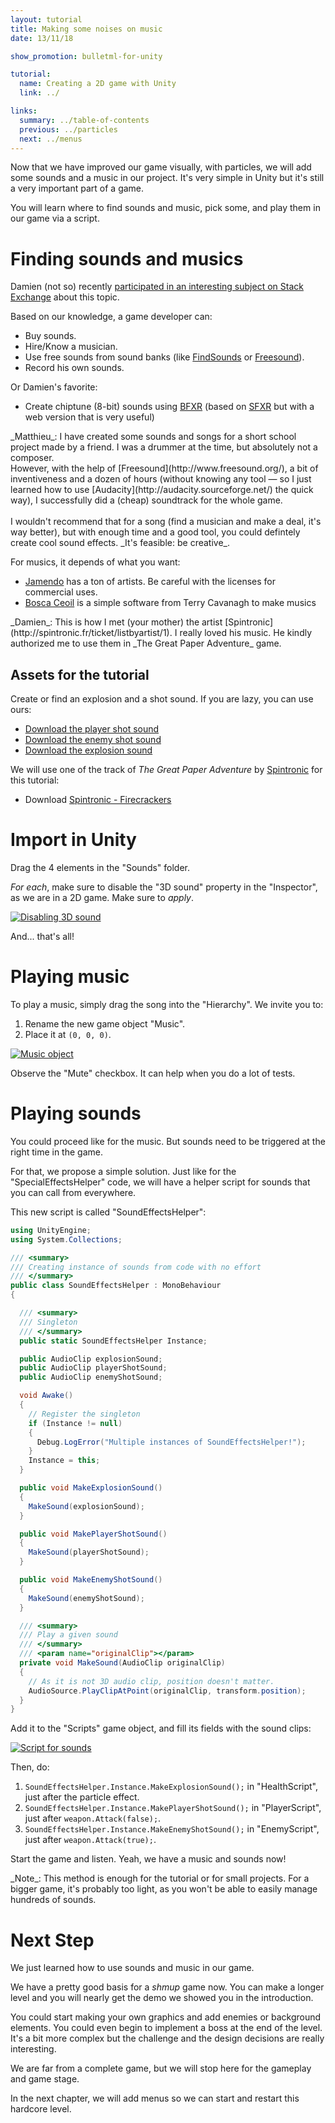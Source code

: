 ```yaml
---
layout: tutorial
title: Making some noises on music
date: 13/11/18

show_promotion: bulletml-for-unity

tutorial:
  name: Creating a 2D game with Unity
  link: ../

links:
  summary: ../table-of-contents
  previous: ../particles
  next: ../menus
---
```


Now that we have improved our game visually, with particles, we will add some sounds and a music in our project. It's very simple in Unity but it's still a very important part of a game.

You will learn where to find sounds and music, pick some, and play them in our game via a script.

# Finding sounds and musics

Damien (not so) recently [participated in an interesting subject on Stack Exchange](http://gamedev.stackexchange.com/questions/22525/how-does-a-one-man-developer-do-its-games-sounds) about this topic.

Based on our knowledge, a game developer can:

- Buy sounds.
- Hire/Know a musician.
- Use free sounds from sound banks (like [FindSounds](http://www.findsounds.com/) or [Freesound](http://www.freesound.org/)).
- Record his own sounds.

Or Damien's favorite:

- Create chiptune (8-bit) sounds using [BFXR](http://www.bfxr.net/) (based on [SFXR](http://drpetter.se/project_sfxr.html) but with a web version that is very useful)

<md-info>
_Matthieu_: I have created some sounds and songs for a short school project made by a friend. I was a drummer at the time, but absolutely not a composer. <br />However, with the help of [Freesound](http://www.freesound.org/), a bit of inventiveness and a dozen of hours (without knowing any tool — so I just learned how to use [Audacity](http://audacity.sourceforge.net/) the quick way), I successfully did a (cheap) soundtrack for the whole game. <br /><br />I wouldn't recommend that for a song (find a musician and make a deal, it's way better), but with enough time and a good tool, you could defintely create cool sound effects. _It's feasible: be creative_.
</md-info>

For musics, it depends of what you want:
- [Jamendo](http://www.jamendo.com/) has a ton of artists. Be careful with the licenses for commercial uses.
- [Bosca Ceoil](http://distractionware.com/blog/2013/08/bosca-ceoil/) is a simple software from Terry Cavanagh to make musics

<md-info>
_Damien_: This is how I met (your mother) the artist [Spintronic](http://spintronic.fr/ticket/listbyartist/1). I really loved his music. He kindly authorized me to use them in _The Great Paper Adventure_ game.
</md-info>

## Assets for the tutorial

Create or find an explosion and a shot sound. If you are lazy, you can use ours:

- [Download the player shot sound][sound_shot_player]
- [Download the enemy shot sound][sound_shot_enemy]
- [Download the explosion sound][sound_explosion]

We will use one of the track of _The Great Paper Adventure_ by [Spintronic](http://spintronic.fr/ticket/listbyartist/1) for this tutorial:

- Download [Spintronic - Firecrackers](http://spintronic.fr/song/download/45?format=mp3)

# Import in Unity

Drag the 4 elements in the "Sounds" folder.

_For each_, make sure to disable the "3D sound" property in the "Inspector", as we are in a 2D game. Make sure to _apply_.

[ ![Disabling 3D sound][3dsound]][3dsound]

And... that's all!

# Playing music

To play a music, simply drag the song into the "Hierarchy". We invite you to:

1. Rename the new game object "Music".
2. Place it at `(0, 0, 0)`.

[ ![Music object][music]][music]

Observe the "Mute" checkbox. It can help when you do a lot of tests.

# Playing sounds

You could proceed like for the music. But sounds need to be triggered at the right time in the game.

For that, we propose a simple solution. Just like for the "SpecialEffectsHelper" code, we will have a helper script for sounds that you can call from everywhere.

This new script is called "SoundEffectsHelper":

```csharp
using UnityEngine;
using System.Collections;

/// <summary>
/// Creating instance of sounds from code with no effort
/// </summary>
public class SoundEffectsHelper : MonoBehaviour
{

  /// <summary>
  /// Singleton
  /// </summary>
  public static SoundEffectsHelper Instance;

  public AudioClip explosionSound;
  public AudioClip playerShotSound;
  public AudioClip enemyShotSound;

  void Awake()
  {
    // Register the singleton
    if (Instance != null)
    {
      Debug.LogError("Multiple instances of SoundEffectsHelper!");
    }
    Instance = this;
  }

  public void MakeExplosionSound()
  {
    MakeSound(explosionSound);
  }

  public void MakePlayerShotSound()
  {
    MakeSound(playerShotSound);
  }

  public void MakeEnemyShotSound()
  {
    MakeSound(enemyShotSound);
  }

  /// <summary>
  /// Play a given sound
  /// </summary>
  /// <param name="originalClip"></param>
  private void MakeSound(AudioClip originalClip)
  {
    // As it is not 3D audio clip, position doesn't matter.
    AudioSource.PlayClipAtPoint(originalClip, transform.position);
  }
}
```

Add it to the "Scripts" game object, and fill its fields with the sound clips:

[ ![Script for sounds][sound_script]][sound_script]

Then, do:

1. `SoundEffectsHelper.Instance.MakeExplosionSound();` in "HealthScript", just after the particle effect.
2. `SoundEffectsHelper.Instance.MakePlayerShotSound();` in "PlayerScript", just after `weapon.Attack(false);`.
3. `SoundEffectsHelper.Instance.MakeEnemyShotSound();` in "EnemyScript", just after `weapon.Attack(true);`.

Start the game and listen. Yeah, we have a music and sounds now!

<md-note>
_Note_: This method is enough for the tutorial or for small projects. For a bigger game, it's probably too light, as you won't be able to easily manage hundreds of sounds.
</md-note>

# Next Step

We just learned how to use sounds and music in our game.

We have a pretty good basis for a _shmup_ game now. You can make a longer level and you will nearly get the demo we showed you in the introduction.

You could start making your own graphics and add enemies or background elements. You could even begin to implement a boss at the end of the level. It's a bit more complex but the challenge and the design decisions are really interesting.

We are far from a complete game, but we will stop here for the gameplay and game stage.

In the next chapter, we will add menus so we can start and restart this hardcore level.

[3dsound]: ./-img/3dsound.png
[music]: ./-img/music.png
[sound_script]: ./-img/sound_script.png

[sound_explosion]: ./-sounds/explosion.wav
[sound_shot_player]: ./-sounds/shot_player.wav
[sound_shot_enemy]: ./-sounds/shot_enemy.wav
